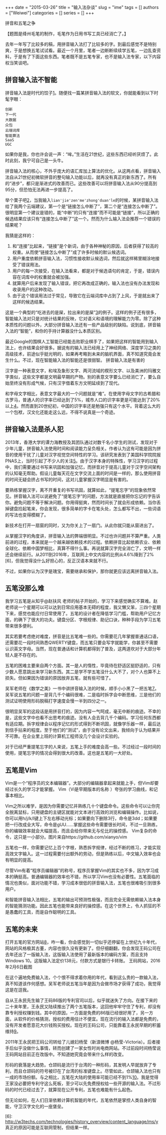 +++ 
date = "2015-03-26"
title = "输入法杂谈"
slug = "ime"
tags = []
authors = ["Weiwei"]
categories = []
series = []
+++

拼音和五笔之争

【题图是绛州毛笔的制作，毛笔作为日用书写工具已经消亡了。】

去年一年写了比较多的稿，用拼音输入法打了比较多的字。到最后感觉不是特别爽，于是想换五笔试试看。最近一个月里，笔者一边断断续续学五笔，一边乱查资料，于是有了下面这些东西。笔者既不是五笔专家，也不是输入法专家，以下内容权当笑谈吧。

## 拼音输入法不智能

拼音输入法是时代的饺子[1]。随便找一篇某拼音输入法的软文，你就能看到以下时髦字眼：

    创新
    下一代
    大数据
    众包
    云端词库
    智能算法
    SaaS
    UGC

如果你是我，你也许会说一声：“哞。”生活在21世纪，这些东西已经听厌烦了。此时此刻，我宁可自己是一头牛。

拼音输入法的核心，不外乎庞大的语汇库加上算法的优化。从这两点看，拼音输入法自从21世纪初微软拼音的整句输入功能以后，就再没有真正的新东西了。所有的“进步”，都只是渐进式的改善而已。这些改善可以将拼音输入法从90分提高到95分，但恐怕无法再进一步提高了。

举个栗子吧[2]，当我输入`lian'jie'zen'me'zhong'duan'le`的时候，某拼音输入法给了我两个云端建议，第一个是“链接怎么中断了”，第二个是“连接怎么中断了”。很明显第一个建议是错的，能“中断”的只有“连接”而不可能是“链接”，所以正确的候选结果应该只有“连接怎么中断了”这一个。然而为什么输入法会推荐一个错误的结果呢？

我猜是这样的：

1. 和“连接”比起来，“链接”是个新词，由于各种神秘的原因，后者获得了较高的权重。从而使“链接怎么中断了”成了许多时候的默认候选词。
2. 用户重度依赖拼音输入法，习惯性接收默认候选词，然后就这样稀里糊涂地接受了错误用法。
3. 用户的每一次接受，在输入法看来，都是对于候选语句的肯定，于是，错误内容在词库中的权重就会被加强。
4. 就算用户后来发现了输入错误，把它再改成正确的，输入法也没有办法发现和收录用户的这种改动。
5. 由于这个错误用法过于常见，导致它在云端词库中占到了上风，于是就出来了这样的候选结果。

这是一个典型的“吃进去的是屎，拉出来的是屎”[3]的例子。这样的例子还有很多，智能输入法对只是对统计结果的反映，它对语义和语境的理解能力为零。除了这种本质性的问题以外，大部分拼音输入法还有一些产品级别的缺陷。说到底，拼音输入法的“智能”，和你的手持计算器没什么本质区别。

最近Google的围棋人工智能已经能击败职业棋手了，如果把这样的智能用到输入法上，也许结果会好很多。据说有的输入法已经用上了神经网络、深度学习之类的高级技术，前途似乎挺光明的，如果再考略到未来的脑机界面，真不知道究竟会发生什么。不过，现在智能输入法的智能还是很弱智。
拼音输入法是有害的

汉字是一种表意文字，和埃及象形文字、两河流域的楔形文字、以及美洲的玛雅文字类似，这些文字都是文明最早期的产物。别的表意文字要么已经消亡了，要么自始至终没有形成气候，只有汉字借着东方文明延续到了现代。

和字母文字相比，表意文字最大的一个问题就是“难”。在使用字母文字的古希腊和古罗马，普通人的识字率已经达到了5%，城市人口的识字率更是可能达到了20%以上[4]。然而直到20世纪初，中国的识字率还是勉强只有这个水平。背着这么大的一个包袱，汉文化还能走这么远，不得不说真是一个奇迹。

## 拼音输入法是杀人犯

2013年，香港大学的谭力海教授及其团队通过对数千名小学生的测试，发现对于少年儿童，拼音输入法使用时间和阅读能力呈负相关。作者认为这有可能是因为拼音的使用干扰了儿童对汉字视觉空间特性的学习。该研究发表到了美国科学院院报PNAS上，当时引起了不少人的关注[5]。由于汉字本身的特殊性，学习汉字的过程中，我们需要通过书写来巩固和加强记忆，而拼音对于提高儿童对于汉字空间架构的认知毫无帮助。假设儿童每天花在文字交流上面的时间是一样的，那么使用拼音的时间无疑会挤占书写的时间，这对儿童掌握汉字明显是有害的。

要熟练掌握汉字，离不开重复的书写巩固，就算如此，“提笔忘字”的现象依然常见。拼音输入法可以说避免了“提笔忘字”的问题，方法就是直接把你忘记的字告诉你。避免问题不等于解决问题。你用得挺爽，然而时间长了就会形成依赖。当你丢掉键盘捡起笔来，你会发现，很多简单的字卡在笔头处，怎么都写不出，一些词语的写法也变得模糊了。

新技术在打开一扇窗的同时，又为你关上了一扇门。从此你就只能从窗进出了。

从掌握汉字的角度讲，拼音输入法的弊端很明显。不过也许问题并不算严重。人类前进的过程，本来就是一个越来越依赖技术的过程。依赖拼音比起依赖农业、依赖全球化、依赖中国梦相比，真算不得什么事。再说就算汉字完全消亡了，文明一样还会继续前行。从2011到2016年，互联网上中文内容的比例从4.6%降到了2%[6]，但我觉得没什么好担心的，反正汉语本来就不行。

不过，如果你认为汉字是瑰宝，需要继承和保护，那你就更应该远离拼音输入法。

## 五笔没那么难

我学习五笔是从知乎@赵扶风 老师的帖子开始的，学习下来感觉确实不算难。赵老师说一个星期可以可以达到日常应用基本无碍的程度，我又懒又笨，三四个星期下来，感觉也能应付日常使用了。五笔的设计者在降低学习门槛，帮助用户记忆方面，的确下了很大的功夫。键盘分区、字根规律、助记口诀，种种手段为学习五笔带来很多便利。

其实若要考虑绝对难度，拼音是比五笔难一些的。你需要花几年掌握普通话口语，还需要花一段时间熟悉QWERTY键盘，而五笔只要会写字就能学，你甚至不需要认识英文字母。当然，现在普通话和计算机都得到了普及，这两道坎对于大部分年轻人是不存在的。

五笔的困难主要来自两个方面。其一是人的惰性，毕竟待在舒适区挺舒适的，只有少数人愿意跳出来学习新东西。其二是学不学五笔没什么大不了，对个人也算不上损失。但如果因为错误的原因放弃五笔，就有些可惜了。

吴军老师在《数学之美》一书中讲拼音输入法的时候，顺手小小黑了一把五笔[7]。吴军说五笔的问题一是背几千个编码很难，二是临时拆字会中断思维，三是他们的测试证明使用形码脱稿打字速度会慢一半到四分之一。

很明显吴军的这段话是用拼音打的，因为内容一气呵成，毫无中断的痕迹。不幸的是，这些文字中也看不出思考的痕迹。没有人会去背几千个编码。学习任何东西都有适应期。拆字规律会以程序记忆的形式得到不断巩固，就像学乐器一样，最后达到信手拈来的程度。至于他们的“测试”，由于没有论文出来，我倾向于认为结果并不可靠。在企业里上班的计算机工程师没几个会设计实验的。

对于已经严重提笔忘字的人来说，五笔上手的难度会高一些。不过经过一段时间的使用，提笔忘字的情况会得到很大的改善。这也是五笔的一大好处。

## 五笔是Vim

Vim是一个“程序员的文本编辑器”。大部分的编辑器拿起来就能上手，但Vim却要经过长久的学习才能掌握。
Vim（Vi是早期版本的名称 ）夸张的学习曲线，和记事本相比。

Vim之所以难学，是因为你需要记忆并熟练几十个键盘命令。这些命令可以让你完全脱离鼠标，只用键盘的主键区就能对文本进行高效的浏览和编辑操作。比如说，你可以用h/j/k/l键上下左右移动光标；如果要向下删除3行，命令是3dd；如果要把一行改成全大写，命令是gUU……掌握这些命令需要很长时间，不过一旦熟练，你的编辑效率就会大幅提高，而且会给你带来无与伦比的操控感。
Vim复杂的命令，这只是一小部分。图片来自https://github.com/xianyo/vim

五笔也一样，你需要记忆上百个字根，熟悉拆字规律，经过不断的练习，才能实现高效文字输入。这一过程需要付出额外的劳动，但是熟练以后，中文输入效率也会有明显的提高。

尽管Vim有着“程序员编辑器”的称号，程序员掌握Vim的其实也不多，因为学习成本的确挺高。普通编辑器的效率也不错，所以学习Vim也没有必要性。五笔面临的情况也类似，面对功能不错，学习成本很低的拼音输入法，五笔也很难吸引到很多用户。

和智能拼音输入法相比，五笔的输出可预测性极强，而且完全无需依赖输入法本身的智能猜测功能。因此五笔也能带来良好的操控感。在这个世界上，令人抓狂的不是愚蠢的工具，而是自作聪明的工具。

## 五笔的未来

打开五笔的官方网站[8]，咋一看，你会感觉到一切似乎还停留在上世纪九十年代，网站的风格极其古董，内容也很久没有更新了。但仔细翻翻，你会发现王码公司在去年还出了一版输入法，这版输入法使用了最新版本的编码方案，而且支持Windows 10。这版输入法定价138元，付款方式是银行卡转账。
王码网站，2016年2月6日截图

在这个遍地免费输入法，个个恨不得求着你用的年代，看到这么贵的一款输入法，真不知道该作何感想。吴军老师说五笔当年是因为会做市场才获得了成功，我觉得这是在逗我。

自从王永民先生输了王码86版的专利官司以后，似乎就迷失了方向。在接下来的二十来年里，王永民又陆续推出了两个五笔版本，这回他牢牢守住了专利，却没有靠专利授权赚到钱。其中的原因，一方面是免费的86版已经很好用了，另一方面，从软件的价格猜测，授权的费用估计不便宜。现在流行的输入法都是免费的，没有开发者愿意花大价钱购买授权。现在的王码公司，只能靠着王永民早期的积蓄维持[9]。

2011年王永民把王码公司转给了儿媳妇杨莹（新浪微博 @杨莹-Victoria）。后者接手后似乎没做什么事情，转而创建了一家女性时尚电商网站。不过前段时间杨莹说王码网站目前正在改版中。不知道她究竟会带来什么样的改变。

形码的衰落是大趋势。仓颉码是流行于台湾的一种形码，其发明人早就放弃了专利，而且仓颉码的符号被印在了台湾的标准键盘上。尽管如此，仓颉输入法也只有一成的市场份额。与之相比，五笔在大陆的使用率可能已经不到1%[10]。我是觉得王家没必要把专利守这么死板，至少可以先免费授权给一些开源的输入法。不过形码的时代已经过去了，就算现在公开专利，五笔也难能有什么起色。

但无论如何，在人们日渐依赖计算机智能的年代，五笔依然是掌控人类自身的智能，守卫汉字文化的一座堡垒。

[1]: 不是故意。拼音输入法就是这样给我推荐的。

[2]: 拼音输入法给的默认候选词就是这个网络用语。我想给网络另一头那只痒痒得意的产品狗喂点巧克力。

[3]: 正式说法叫“[垃圾进，垃圾出](https://en.wikipedia.org/wiki/Garbage_in,_garbage_out)”

[4]: https://en.wikipedia.org/wiki/History_of_education#Greece_and_Rome

[5]: http://www.ncbi.nlm.nih.gov/pmc/articles/PMC3549123/

[6]: http://w3techs.com/technologies/history_overview/content_language/ms/y 真正的原因可能是互联网管制，但结果一样。

[7]: 吴军《数学之美》，“拼音输入法的数学原理”一章

[8]: http://www.wangma.com.cn

[9]: 齐介仑《王永民：我的五笔，我的三十年》，《财经文摘》2009.02

[10]: 找不到大样本的统计数据，这只是小圈子里的调查。
